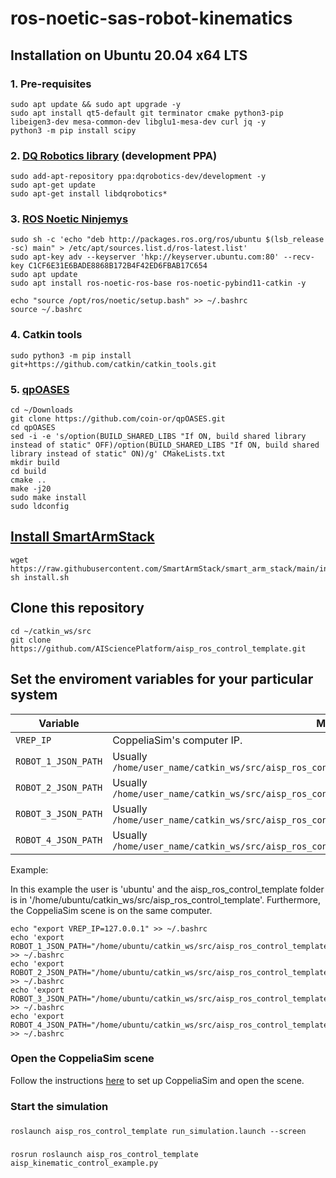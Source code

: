 # ros-noetic-sas-robot-kinematics

## Installation on Ubuntu 20.04 x64 LTS

### 1. Pre-requisites

```shell
sudo apt update && sudo apt upgrade -y
sudo apt install qt5-default git terminator cmake python3-pip libeigen3-dev mesa-common-dev libglu1-mesa-dev curl jq -y
python3 -m pip install scipy
```

### 2. [DQ Robotics library](https://dqrobotics.github.io/) (development PPA)

```shell
sudo add-apt-repository ppa:dqrobotics-dev/development -y
sudo apt-get update
sudo apt-get install libdqrobotics*
```

### 3. [ROS Noetic Ninjemys](http://wiki.ros.org/noetic/Installation/Ubuntu)

```shell
sudo sh -c 'echo "deb http://packages.ros.org/ros/ubuntu $(lsb_release -sc) main" > /etc/apt/sources.list.d/ros-latest.list'
sudo apt-key adv --keyserver 'hkp://keyserver.ubuntu.com:80' --recv-key C1CF6E31E6BADE8868B172B4F42ED6FBAB17C654
sudo apt update
sudo apt install ros-noetic-ros-base ros-noetic-pybind11-catkin -y
```

```shell
echo "source /opt/ros/noetic/setup.bash" >> ~/.bashrc
source ~/.bashrc
```

### 4. Catkin tools

```shell
sudo python3 -m pip install git+https://github.com/catkin/catkin_tools.git
```

### 5. [qpOASES](https://github.com/coin-or/qpOASES)
```shell
cd ~/Downloads
git clone https://github.com/coin-or/qpOASES.git
cd qpOASES
sed -i -e 's/option(BUILD_SHARED_LIBS "If ON, build shared library instead of static" OFF)/option(BUILD_SHARED_LIBS "If ON, build shared library instead of static" ON)/g' CMakeLists.txt
mkdir build
cd build
cmake ..
make -j20
sudo make install
sudo ldconfig
```


## [Install SmartArmStack](https://github.com/SmartArmStack/smart_arm_stack_researchonly/releases/tag/v22.11.8150150)

```shell
wget https://raw.githubusercontent.com/SmartArmStack/smart_arm_stack/main/install.sh
sh install.sh
```

## Clone this repository

```shell
cd ~/catkin_ws/src
git clone https://github.com/AISciencePlatform/aisp_ros_control_template.git
```

## Set the enviroment variables for your particular system


|Variable| Meaning |
|---|---|
|`VREP_IP`|CoppeliaSim's computer IP.|
|`ROBOT_1_JSON_PATH`|Usually `/home/user_name/catkin_ws/src/aisp_ros_control_template/robots/aisp_cobotta_robot_1.json`|
|`ROBOT_2_JSON_PATH`|Usually `/home/user_name/catkin_ws/src/aisp_ros_control_template/robots/aisp_cobotta_robot_2.json`|
|`ROBOT_3_JSON_PATH`|Usually `/home/user_name/catkin_ws/src/aisp_ros_control_template/robots/aisp_vs050_robot_1.json`|
|`ROBOT_4_JSON_PATH`|Usually `/home/user_name/catkin_ws/src/aisp_ros_control_template/robots/aisp_vs050_robot_2.json`|

Example:

In this example the user is 'ubuntu' and the aisp_ros_control_template folder is in '/home/ubuntu/catkin_ws/src/aisp_ros_control_template'. Furthermore, the CoppeliaSim scene is on the same computer.

```shell
echo "export VREP_IP=127.0.0.1" >> ~/.bashrc
echo 'export ROBOT_1_JSON_PATH="/home/ubuntu/catkin_ws/src/aisp_ros_control_template/robots/aisp_cobotta_robot_1.json"' >> ~/.bashrc
echo 'export ROBOT_2_JSON_PATH="/home/ubuntu/catkin_ws/src/aisp_ros_control_template/robots/aisp_cobotta_robot_2.json"'  >> ~/.bashrc
echo 'export ROBOT_3_JSON_PATH="/home/ubuntu/catkin_ws/src/aisp_ros_control_template/robots/aisp_vs050_robot_1.json"' >> ~/.bashrc
echo 'export ROBOT_4_JSON_PATH="/home/ubuntu/catkin_ws/src/aisp_ros_control_template/robots/aisp_vs050_robot_2.json"'  >> ~/.bashrc
```



### Open the CoppeliaSim scene

Follow the instructions [here](https://github.com/AISciencePlatform/aisp_coppeliasim_scenes/blob/main/README.md) to set up CoppeliaSim and open the scene.

### Start the simulation

###

```shell
roslaunch aisp_ros_control_template run_simulation.launch --screen
```

###

```shell
rosrun roslaunch aisp_ros_control_template aisp_kinematic_control_example.py
```

